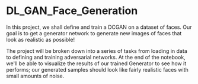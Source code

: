 # DL_GAN_Face_Generation

In this project, we shall define and train a DCGAN on a dataset of faces. Our goal is to get a generator network to generate new images of faces that look as realistic as possible!

The project will be broken down into a series of tasks from loading in data to defining and training adversarial networks. At the end of the notebook, we'll be able to visualize the results of our trained Generator to see how it performs; our generated samples should look like fairly realistic faces with small amounts of noise.
